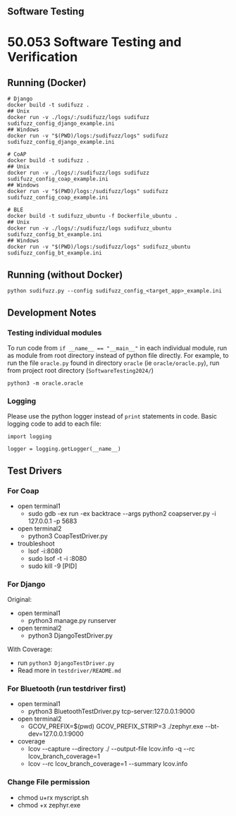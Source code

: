 ## Software Testing

# 50.053 Software Testing and Verification

## Running (Docker)
```
# Django
docker build -t sudifuzz .
## Unix
docker run -v ./logs/:/sudifuzz/logs sudifuzz sudifuzz_config_django_example.ini
## Windows
docker run -v "$(PWD)/logs:/sudifuzz/logs" sudifuzz sudifuzz_config_django_example.ini

# CoAP
docker build -t sudifuzz .
## Unix
docker run -v ./logs/:/sudifuzz/logs sudifuzz sudifuzz_config_coap_example.ini
## Windows
docker run -v "$(PWD)/logs:/sudifuzz/logs" sudifuzz sudifuzz_config_coap_example.ini

# BLE
docker build -t sudifuzz_ubuntu -f Dockerfile_ubuntu .
## Unix
docker run -v ./logs/:/sudifuzz/logs sudifuzz_ubuntu sudifuzz_config_bt_example.ini
## Windows
docker run -v "$(PWD)/logs:/sudifuzz/logs" sudifuzz_ubuntu sudifuzz_config_bt_example.ini
```

## Running (without Docker)
```
python sudifuzz.py --config sudifuzz_config_<target_app>_example.ini
``` 

## Development Notes
### Testing individual modules
To run code from `if __name__ == "__main__"` in each individual module, run as module from root directory instead of python file directly.
For example, to run the file `oracle.py` found in directory `oracle` (ie `oracle/oracle.py`), run from project root directory (`SoftwareTesting2024/`)
```
python3 -m oracle.oracle
```

### Logging
Please use the python logger instead of `print` statements in code. Basic logging code to add to each file:
```
import logging

logger = logging.getLogger(__name__)
```

## Test Drivers
### For Coap

- open terminal1
    - sudo gdb -ex run -ex backtrace --args python2 coapserver.py -i 127.0.0.1 -p 5683 
- open terminal2
    - python3 CoapTestDriver.py
- troubleshoot
    - lsof -i:8080 
    - sudo lsof -t -i :8080   
    - sudo kill -9 [PID]


### For Django

Original:
- open terminal1
    - python3 manage.py runserver  
- open terminal2
    - python3 DjangoTestDriver.py

With Coverage:
- run `python3 DjangoTestDriver.py`
- Read more in `testdriver/README.md`

### For Bluetooth (run testdriver first)

- open terminal1
    - python3 BluetoothTestDriver.py tcp-server:127.0.0.1:9000
- open terminal2
    - GCOV_PREFIX=$(pwd) GCOV_PREFIX_STRIP=3 ./zephyr.exe --bt-dev=127.0.0.1:9000 
- coverage
    - lcov --capture --directory ./ --output-file lcov.info -q --rc lcov_branch_coverage=1
    - lcov --rc lcov_branch_coverage=1 --summary lcov.info


### Change File permission
- chmod u+rx myscript.sh
- chmod +x zephyr.exe